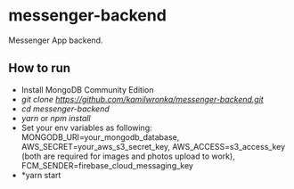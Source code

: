 # messenger-backend
Messenger App backend.

## How to run

* Install MongoDB Community Edition
* *git clone https://github.com/kamilwronka/messenger-backend.git*
* *cd messenger-backend*
* *yarn* or *npm install*
* Set your env variables as following: MONGODB_URI=your_mongodb_database, AWS_SECRET=your_aws_s3_secret_key, AWS_ACCESS=s3_access_key (both are required for images and photos upload to work), FCM_SENDER=firebase_cloud_messaging_key
* *yarn start
